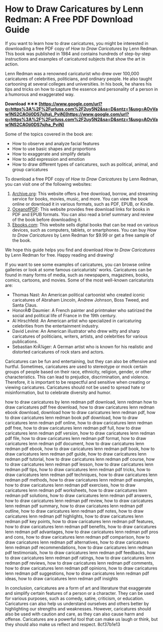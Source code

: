 # How to Draw Caricatures by Lenn Redman: A Free PDF Download Guide
  
If you want to learn how to draw caricatures, you might be interested in downloading a free PDF copy of *How to Draw Caricatures* by Lenn Redman. This book was published in 1984 and contains hundreds of step-by-step instructions and examples of caricatured subjects that show the art in action.
  
Lenn Redman was a renowned caricaturist who drew over 100,000 caricatures of celebrities, politicians, and ordinary people. He also taught cartooning at several colleges and universities. In his book, he shares his tips and tricks on how to capture the essence and personality of a person in a humorous and exaggerated way.
 
**Download ✶✶✶ [https://www.google.com/url?q=https%3A%2F%2Furluss.com%2F2uy5N2&sa=D&sntz=1&usg=AOvVaw1NS2CAOji0DS7sjha\_PviN](https://www.google.com/url?q=https%3A%2F%2Furluss.com%2F2uy5N2&sa=D&sntz=1&usg=AOvVaw1NS2CAOji0DS7sjha_PviN)**


  
Some of the topics covered in the book are:
  
- How to observe and analyze facial features
- How to use basic shapes and proportions
- How to exaggerate and simplify details
- How to add expression and emotion
- How to draw different types of caricatures, such as political, animal, and group caricatures

To download a free PDF copy of *How to Draw Caricatures* by Lenn Redman, you can visit one of the following websites:

1. [Archive.org](https://archive.org/details/howtodrawcaricat0000redm): This website offers a free download, borrow, and streaming service for books, movies, music, and more. You can view the book online or download it in various formats, such as PDF, EPUB, or Kindle.
2. [OceanofPDF](https://oceanofpdf.com/authors/lenn-redman/pdf-epub-how-to-draw-caricatures-download/): This website provides free download links for books in PDF and EPUB formats. You can also read a brief summary and review of the book before downloading it.
3. [Ebooks.com](https://www.ebooks.com/en-us/book/1342612/how-to-draw-caricatures/lenn-redman/): This website sells digital books that can be read on various devices, such as computers, tablets, or smartphones. You can buy *How to Draw Caricatures* by Lenn Redman for $9.99 or get a free sample of the book.

We hope this guide helps you find and download *How to Draw Caricatures* by Lenn Redman for free. Happy reading and drawing!
  
If you want to see some examples of caricatures, you can browse online galleries or look at some famous caricaturists' works. Caricatures can be found in many forms of media, such as newspapers, magazines, books, comics, cartoons, and movies. Some of the most well-known caricaturists are:

- Thomas Nast: An American political cartoonist who created iconic caricatures of Abraham Lincoln, Andrew Johnson, Boss Tweed, and Santa Claus.
- HonorÃ© Daumier: A French painter and printmaker who satirized the social and political life of France in the 19th century.
- Al Hirschfeld: An American artist who specialized in caricaturing celebrities from the entertainment industry.
- David Levine: An American illustrator who drew witty and sharp caricatures of politicians, writers, artists, and celebrities for various publications.
- Sebastian KrÃ¼ger: A German artist who is known for his realistic and distorted caricatures of rock stars and actors.

Caricatures can be fun and entertaining, but they can also be offensive and hurtful. Sometimes, caricatures are used to stereotype or mock certain groups of people based on their race, ethnicity, religion, gender, or other characteristics. This can lead to prejudice, discrimination, and violence. Therefore, it is important to be respectful and sensitive when creating or viewing caricatures. Caricatures should not be used to spread hate or misinformation, but to celebrate diversity and humor.
 
how to draw caricatures by lenn redman pdf download,  lenn redman how to draw caricatures pdf free download,  how to draw caricatures lenn redman ebook download,  download how to draw caricatures lenn redman pdf,  how to draw caricatures lenn redman book pdf download,  how to draw caricatures lenn redman pdf online,  how to draw caricatures lenn redman pdf free,  how to draw caricatures lenn redman pdf full,  how to draw caricatures lenn redman pdf version,  how to draw caricatures lenn redman pdf file,  how to draw caricatures lenn redman pdf format,  how to draw caricatures lenn redman pdf document,  how to draw caricatures lenn redman pdf ebook,  how to draw caricatures lenn redman pdf book,  how to draw caricatures lenn redman pdf guide,  how to draw caricatures lenn redman pdf tutorial,  how to draw caricatures lenn redman pdf course,  how to draw caricatures lenn redman pdf lesson,  how to draw caricatures lenn redman pdf tips,  how to draw caricatures lenn redman pdf tricks,  how to draw caricatures lenn redman pdf techniques,  how to draw caricatures lenn redman pdf methods,  how to draw caricatures lenn redman pdf examples,  how to draw caricatures lenn redman pdf exercises,  how to draw caricatures lenn redman pdf worksheets,  how to draw caricatures lenn redman pdf solutions,  how to draw caricatures lenn redman pdf answers,  how to draw caricatures lenn redman pdf review,  how to draw caricatures lenn redman pdf summary,  how to draw caricatures lenn redman pdf outline,  how to draw caricatures lenn redman pdf notes,  how to draw caricatures lenn redman pdf highlights,  how to draw caricatures lenn redman pdf key points,  how to draw caricatures lenn redman pdf features,  how to draw caricatures lenn redman pdf benefits,  how to draw caricatures lenn redman pdf advantages,  how to draw caricatures lenn redman pdf pros and cons,  how to draw caricatures lenn redman pdf comparison,  how to draw caricatures lenn redman pdf alternatives,  how to draw caricatures lenn redman pdf recommendations,  how to draw caricatures lenn redman pdf testimonials,  how to draw caricatures lenn redman pdf feedbacks,  how to draw caricatures lenn redman pdf ratings,  how to draw caricatures lenn redman pdf reviews,  how to draw caricatures lenn redman pdf comments,  how to draw caricatures lenn redman pdf opinions,  how to draw caricatures lenn redman pdf suggestions,  how to draw caricatures lenn redman pdf ideas,  how to draw caricatures lenn redman pdf insights
  
In conclusion, caricatures are a form of art and literature that exaggerate and simplify certain features of a person or a character. They can be used for various purposes, such as comedy, satire, criticism, or education. Caricatures can also help us understand ourselves and others better by highlighting our strengths and weaknesses. However, caricatures should also be used with caution and care, as they can also cause harm and offense. Caricatures are a powerful tool that can make us laugh or think, but they should also make us reflect and respect.
 8cf37b1e13
 
